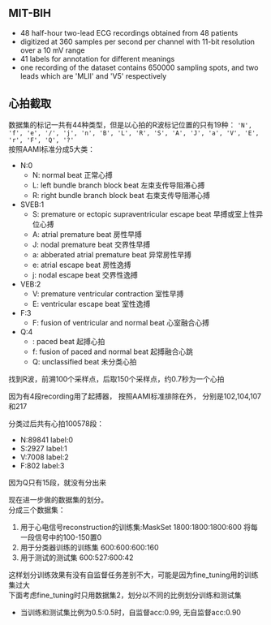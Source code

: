## MIT-BIH

+ 48 half-hour two-lead ECG recordings obtained from 48 patients
+  digitized at 360 samples per second per channel with 11-bit resolution over a 10 mV range
+ 41 labels for annotation for different meanings
+ one recording of the dataset contains 650000 sampling spots, and two leads which are 'MLII' and 'V5' respectively

## 心拍截取

数据集的标记一共有44种类型，但是以心拍的R波标记位置的只有19种：
`'N', 'f', 'e', '/', 'j', 'n', 'B', 'L', 'R', 'S', 'A', 'J', 'a', 'V', 'E', 'r', 'F', 'Q', '?'`  
按照AAMI标准分成5大类：  
+ N:0
    + N: normal beat 正常心搏
    + L: left bundle branch block beat 左束支传导阻滞心搏
    + R: right bundle branch block beat 右束支传导阻滞心搏 
+ SVEB:1
    + S: premature or ectopic supraventricular escape beat 早搏或室上性异位心搏
    + A: atrial premature beat 房性早搏
    + J: nodal premature beat 交界性早搏
    + a: abberated atrial premature beat 异常房性早搏
    + e: atrial escape beat 房性逸搏
    + j: nodal escape beat 交界性逸搏
+ VEB:2
    + V: premature ventricular contraction 室性早搏
    + E: ventricular escape beat 室性逸搏
+ F:3
    + F: fusion of ventricular and normal beat 心室融合心搏
+ Q:4
    + \: paced beat 起搏心拍
    + f: fusion of paced and normal beat 起搏融合心跳
    + Q: unclassified beat 未分类心拍


找到R波，前溯100个采样点，后取150个采样点，约0.7秒为一个心拍

因为有4段recording用了起搏器， 按照AAMI标准排除在外， 分别是102,104,107和217  

分类过后共有心拍100578段：
+ N:89841      label:0
+ S:2927       label:1
+ V:7008       label:2
+ F:802        label:3

因为Q只有15段，就没有分出来  

现在进一步做的数据集的划分。  
分成三个数据集：
1. 用于心电信号reconstruction的训练集:MaskSet  1800:1800:1800:600   将每一段信号中的100-150置0  
2. 用于分类器训练的训练集                       600:600:600:160
3. 用于测试的测试集                            600:527:600:42

这样划分训练效果有没有自监督任务差别不大，可能是因为fine_tuning用的训练集过大  
下面考虑fine_tuning时只用数据集2，划分以不同的比例划分训练和测试集  
+ 当训练和测试集比例为0.5:0.5时，自监督acc:0.99, 无自监督acc:0.90